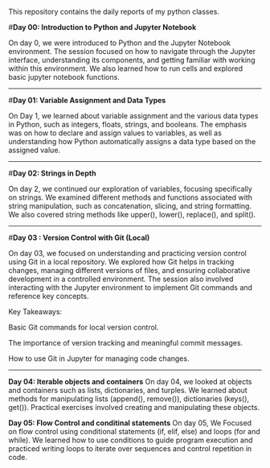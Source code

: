 This repository contains the daily reports of my python classes.

#**Day 00: Introduction to Python and Jupyter Notebook**

On day 0, we were introduced to Python and the Jupyter Notebook environment. The session focused on how to navigate through the Jupyter interface, understanding its components, and getting familiar with working within this environment. We also learned how to run cells and explored basic jupyter notebook functions.

---

#**Day 01: Variable Assignment and Data Types**

On Day 1, we learned about variable assignment and the various data types in Python, such as integers, floats, strings, and booleans. The emphasis was on how to declare and assign values to variables, as well as understanding how Python automatically assigns a data type based on the assigned value.

---
#**Day 02: Strings in Depth**

On day 2, we continued our exploration of variables, focusing specifically on strings. We examined different methods and functions associated with string manipulation, such as concatenation, slicing, and string formatting. We also covered string methods like upper(), lower(), replace(), and split().

---

#**Day 03 : Version Control with Git (Local)**

On day 03, we focused on understanding and practicing version control using Git in a local repository. We explored how Git helps in tracking changes, managing different versions of files, and ensuring collaborative development in a controlled environment. The session also involved interacting with the Jupyter environment to implement Git commands and reference key concepts.

Key Takeaways:

Basic Git commands for local version control.

The importance of version tracking and meaningful commit messages.

How to use Git in Jupyter for managing code changes.

---
**Day 04: Iterable objects and containers**
On day 04, we looked at objects and containers such as lists, dictionaries, and turples. We learned about methods for manipulating lists (append(), remove()), dictionaries (keys(), get()). Practical exercises involved creating and manipulating these objects.

**Day 05: Flow Control and conditinal statements** 
On day 05, We Focused on flow control using conditional statements (if, elif, else) and loops (for and while). We learned how to use conditions to guide program execution and practiced writing loops to iterate over sequences and control repetition in code. 
